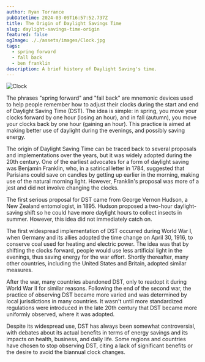 ```yaml
---
author: Ryan Torrance
pubDatetime: 2024-03-09T16:57:52.737Z
title: The Origin of Daylight Savings Time
slug: daylight-savings-time-origin
featured: false
ogImage: ././assets/images/Clock.jpg
tags:
  - spring forward
  - fall back
  - ben franklin
description: A brief history of Daylight Saving's time.
---
```


![Clock](@assets/images/Clock.jpg)

The phrases "spring forward" and "fall back" are mnemonic devices used to help people remember how to adjust their clocks during the start and end of Daylight Saving Time (DST). The idea is simple: in spring, you move your clocks forward by one hour (losing an hour), and in fall (autumn), you move your clocks back by one hour (gaining an hour). This practice is aimed at making better use of daylight during the evenings, and possibly saving energy.

The origin of Daylight Saving Time can be traced back to several proposals and implementations over the years, but it was widely adopted during the 20th century. One of the earliest advocates for a form of daylight saving was Benjamin Franklin, who, in a satirical letter in 1784, suggested that Parisians could save on candles by getting up earlier in the morning, making use of the natural morning light. However, Franklin's proposal was more of a jest and did not involve changing the clocks.

The first serious proposal for DST came from George Vernon Hudson, a New Zealand entomologist, in 1895. Hudson proposed a two-hour daylight-saving shift so he could have more daylight hours to collect insects in summer. However, this idea did not immediately catch on.

The first widespread implementation of DST occurred during World War I, when Germany and its allies adopted the time change on April 30, 1916, to conserve coal used for heating and electric power. The idea was that by shifting the clocks forward, people would use less artificial light in the evenings, thus saving energy for the war effort. Shortly thereafter, many other countries, including the United States and Britain, adopted similar measures.

After the war, many countries abandoned DST, only to readopt it during World War II for similar reasons. Following the end of the second war, the practice of observing DST became more varied and was determined by local jurisdictions in many countries. It wasn't until more standardized regulations were introduced in the late 20th century that DST became more uniformly observed, where it was adopted.

Despite its widespread use, DST has always been somewhat controversial, with debates about its actual benefits in terms of energy savings and its impacts on health, business, and daily life. Some regions and countries have chosen to stop observing DST, citing a lack of significant benefits or the desire to avoid the biannual clock changes.
